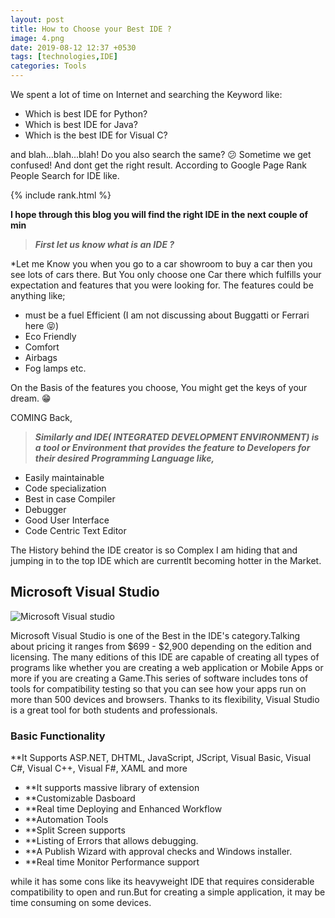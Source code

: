 ```yaml
---
layout: post
title: How to Choose your Best IDE ?
image: 4.png
date: 2019-08-12 12:37 +0530
tags: [technologies,IDE]
categories: Tools
---
```



We spent a lot of time on Internet and searching the Keyword like:

  * Which is best IDE for Python?
  * Which is best IDE for Java?
  * Which is the best IDE for Visual C?
 
and blah...blah...blah! Do you also search the same? :confused: Sometime we get confused! And dont get the right result. 
According to Google Page Rank People Search for IDE like.

{% include rank.html %}

**I hope through this blog you will find the right IDE in the next couple of min**

   > ***First let us know what is an IDE ?***
  
  *Let me Know you when you go to a car showroom to buy a car then you see lots of cars there. But You only choose one Car there which fulfills your expectation and features that you were looking for. The features could be anything like;
    
  
   * must be a fuel Efficient (I am not discussing about Buggatti or Ferrari here :stuck_out_tongue_closed_eyes:)
   * Eco Friendly
   * Comfort
   * Airbags
   * Fog lamps etc.
   
   On the Basis of the features you choose, You might get the keys of your dream. :grin:
   
   COMING Back, 
   
   > **_Similarly and IDE( INTEGRATED DEVELOPMENT ENVIRONMENT) is a tool or Environment that provides the feature to Developers for their desired Programming Language like,_**
   
   * Easily maintainable
   * Code specialization
   * Best in case Compiler
   * Debugger
   * Good User Interface
   * Code Centric Text Editor
    
The History behind the IDE creator is so Complex I am hiding that and jumping in to the top IDE which are currentlt becoming hotter in the Market.


## Microsoft Visual Studio

![Microsoft Visual studio](/path/to/5.png)

Microsoft Visual Studio  is one of the Best in the IDE's category.Talking about pricing it  ranges from $699 - $2,900 depending on the edition and licensing. The many editions of this IDE are capable of creating all types of programs like whether you are creating a web application or Mobile Apps or more if you are creating a Game.This series of software includes tons of tools for compatibility testing so that you can see how your apps run on more than 500 devices and browsers. Thanks to its flexibility, Visual Studio is a great tool for both students and professionals.


### Basic Functionality

**It Supports ASP.NET, DHTML, JavaScript, JScript, Visual Basic, Visual C#, Visual C++, Visual F#, XAML and more
  
  * **It supports massive library of extension
  * **Customizable Dasboard
  * **Real time Deploying and Enhanced Workflow
  * **Automation Tools
  * **Split Screen supports
  * **Listing of Errors that allows debugging.
  * **A Publish Wizard with approval checks and Windows installer.
  * **Real time Monitor Performance support
  
  while it has some cons like its heavyweight IDE that requires considerable compatibility to open and run.But for creating a simple application, it may be time consuming on some devices.
  
  
